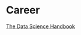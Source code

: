 # Career

[The Data Science Handbook](https://www.dropbox.com/s/4gkdzkw4qsytlgp/The%20Data%20Science%20Handbook.pdf?dl=0)


